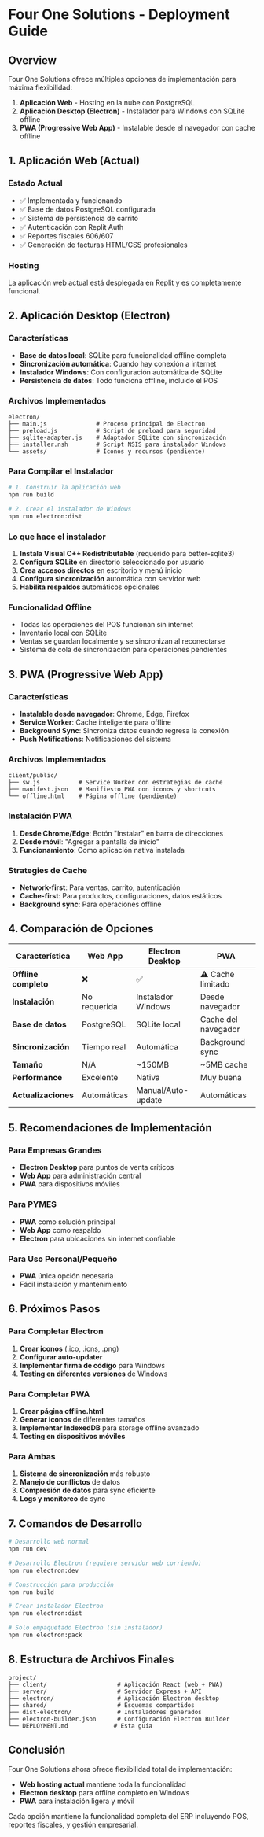 # Four One Solutions - Deployment Guide

## Overview

Four One Solutions ofrece múltiples opciones de implementación para máxima flexibilidad:

1. **Aplicación Web** - Hosting en la nube con PostgreSQL
2. **Aplicación Desktop (Electron)** - Instalador para Windows con SQLite offline
3. **PWA (Progressive Web App)** - Instalable desde el navegador con cache offline

## 1. Aplicación Web (Actual)

### Estado Actual
- ✅ Implementada y funcionando
- ✅ Base de datos PostgreSQL configurada
- ✅ Sistema de persistencia de carrito
- ✅ Autenticación con Replit Auth
- ✅ Reportes fiscales 606/607
- ✅ Generación de facturas HTML/CSS profesionales

### Hosting
La aplicación web actual está desplegada en Replit y es completamente funcional.

## 2. Aplicación Desktop (Electron)

### Características
- **Base de datos local**: SQLite para funcionalidad offline completa
- **Sincronización automática**: Cuando hay conexión a internet
- **Instalador Windows**: Con configuración automática de SQLite
- **Persistencia de datos**: Todo funciona offline, incluido el POS

### Archivos Implementados
```
electron/
├── main.js              # Proceso principal de Electron
├── preload.js           # Script de preload para seguridad
├── sqlite-adapter.js    # Adaptador SQLite con sincronización
├── installer.nsh        # Script NSIS para instalador Windows
└── assets/              # Iconos y recursos (pendiente)
```

### Para Compilar el Instalador
```bash
# 1. Construir la aplicación web
npm run build

# 2. Crear el instalador de Windows
npm run electron:dist
```

### Lo que hace el instalador
1. **Instala Visual C++ Redistributable** (requerido para better-sqlite3)
2. **Configura SQLite** en directorio seleccionado por usuario
3. **Crea accesos directos** en escritorio y menú inicio
4. **Configura sincronización** automática con servidor web
5. **Habilita respaldos** automáticos opcionales

### Funcionalidad Offline
- Todas las operaciones del POS funcionan sin internet
- Inventario local con SQLite
- Ventas se guardan localmente y se sincronizan al reconectarse
- Sistema de cola de sincronización para operaciones pendientes

## 3. PWA (Progressive Web App)

### Características
- **Instalable desde navegador**: Chrome, Edge, Firefox
- **Service Worker**: Cache inteligente para offline
- **Background Sync**: Sincroniza datos cuando regresa la conexión
- **Push Notifications**: Notificaciones del sistema

### Archivos Implementados
```
client/public/
├── sw.js           # Service Worker con estrategias de cache
├── manifest.json   # Manifiesto PWA con iconos y shortcuts
└── offline.html    # Página offline (pendiente)
```

### Instalación PWA
1. **Desde Chrome/Edge**: Botón "Instalar" en barra de direcciones
2. **Desde móvil**: "Agregar a pantalla de inicio"
3. **Funcionamiento**: Como aplicación nativa instalada

### Strategies de Cache
- **Network-first**: Para ventas, carrito, autenticación
- **Cache-first**: Para productos, configuraciones, datos estáticos
- **Background sync**: Para operaciones offline

## 4. Comparación de Opciones

| Característica | Web App | Electron Desktop | PWA |
|---|---|---|---|
| **Offline completo** | ❌ | ✅ | ⚠️ Cache limitado |
| **Instalación** | No requerida | Instalador Windows | Desde navegador |
| **Base de datos** | PostgreSQL | SQLite local | Cache del navegador |
| **Sincronización** | Tiempo real | Automática | Background sync |
| **Tamaño** | N/A | ~150MB | ~5MB cache |
| **Performance** | Excelente | Nativa | Muy buena |
| **Actualizaciones** | Automáticas | Manual/Auto-update | Automáticas |

## 5. Recomendaciones de Implementación

### Para Empresas Grandes
- **Electron Desktop** para puntos de venta críticos
- **Web App** para administración central
- **PWA** para dispositivos móviles

### Para PYMES
- **PWA** como solución principal
- **Web App** como respaldo
- **Electron** para ubicaciones sin internet confiable

### Para Uso Personal/Pequeño
- **PWA** única opción necesaria
- Fácil instalación y mantenimiento

## 6. Próximos Pasos

### Para Completar Electron
1. **Crear iconos** (.ico, .icns, .png)
2. **Configurar auto-updater** 
3. **Implementar firma de código** para Windows
4. **Testing en diferentes versiones** de Windows

### Para Completar PWA
1. **Crear página offline.html**
2. **Generar iconos** de diferentes tamaños
3. **Implementar IndexedDB** para storage offline avanzado
4. **Testing en dispositivos móviles**

### Para Ambas
1. **Sistema de sincronización** más robusto
2. **Manejo de conflictos** de datos
3. **Compresión de datos** para sync eficiente
4. **Logs y monitoreo** de sync

## 7. Comandos de Desarrollo

```bash
# Desarrollo web normal
npm run dev

# Desarrollo Electron (requiere servidor web corriendo)
npm run electron:dev

# Construcción para producción
npm run build

# Crear instalador Electron
npm run electron:dist

# Solo empaquetado Electron (sin instalador)
npm run electron:pack
```

## 8. Estructura de Archivos Finales

```
project/
├── client/                    # Aplicación React (web + PWA)
├── server/                    # Servidor Express + API
├── electron/                  # Aplicación Electron desktop
├── shared/                    # Esquemas compartidos
├── dist-electron/             # Instaladores generados
├── electron-builder.json      # Configuración Electron Builder
└── DEPLOYMENT.md             # Esta guía
```

## Conclusión

Four One Solutions ahora ofrece flexibilidad total de implementación:
- **Web hosting actual** mantiene toda la funcionalidad
- **Electron desktop** para offline completo en Windows
- **PWA** para instalación ligera y móvil

Cada opción mantiene la funcionalidad completa del ERP incluyendo POS, reportes fiscales, y gestión empresarial.